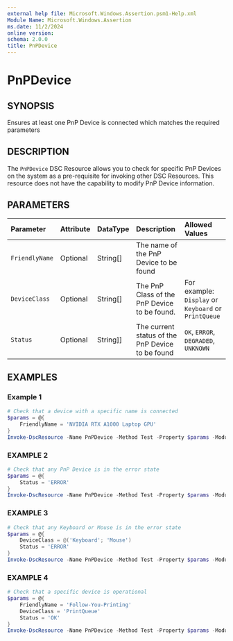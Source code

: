 ```yaml
---
external help file: Microsoft.Windows.Assertion.psm1-Help.xml
Module Name: Microsoft.Windows.Assertion
ms.date: 11/2/2024
online version:
schema: 2.0.0
title: PnPDevice
---
```


# PnPDevice

## SYNOPSIS

Ensures at least one PnP Device is connected which matches the required parameters

## DESCRIPTION

The `PnPDevice` DSC Resource allows you to check for specific PnP Devices on the system as a pre-requisite for invoking other DSC Resources. This resource does not have the capability to modify PnP Device information.

## PARAMETERS

**Parameter**|**Attribute**|**DataType**|**Description**|**Allowed Values**
:-----|:-----|:-----|:-----|:-----
`FriendlyName`|Optional|String[]|The name of the PnP Device to be found|
`DeviceClass`|Optional|String[]|The PnP Class of the PnP Device to be found.| For example: `Display` or `Keyboard` or `PrintQueue`
`Status`|Optional|String]]|The current status of the PnP Device to be found|`OK`, `ERROR`, `DEGRADED`, `UNKNOWN`

## EXAMPLES

### Example 1

```powershell
# Check that a device with a specific name is connected
$params = @{
    FriendlyName = 'NVIDIA RTX A1000 Laptop GPU'
}
Invoke-DscResource -Name PnPDevice -Method Test -Property $params -ModuleName Microsoft.Windows.Assertion
```

### EXAMPLE 2

```powershell
# Check that any PnP Device is in the error state
$params = @{
    Status = 'ERROR'
}
Invoke-DscResource -Name PnPDevice -Method Test -Property $params -ModuleName Microsoft.Windows.Assertion
```

### EXAMPLE 3

```powershell
# Check that any Keyboard or Mouse is in the error state
$params = @{
    DeviceClass = @('Keyboard'; 'Mouse')
    Status = 'ERROR'
}
Invoke-DscResource -Name PnPDevice -Method Test -Property $params -ModuleName Microsoft.Windows.Assertion
```

### EXAMPLE 4

```powershell
# Check that a specific device is operational
$params = @{
    FriendlyName = 'Follow-You-Printing'
    DeviceClass = 'PrintQueue'
    Status = 'OK'
}
Invoke-DscResource -Name PnPDevice -Method Test -Property $params -ModuleName Microsoft.Windows.Assertion
```
